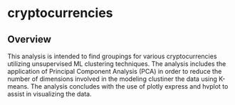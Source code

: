 # cryptocurrencies

## Overview

This analysis is intended to find groupings for various cryptocurrencies utilizing unsupervised ML clustering techniques.  The analysis includes the application of Principal Component Analysis (PCA) in order to reduce the number of dimensions involved in the modeling clustiner the data using K-means.  The analysis concludes with the use of plotly express and hvplot to assist in visualizing the data.